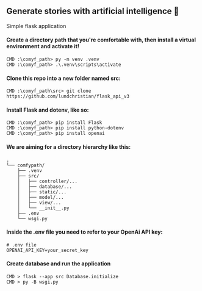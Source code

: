 ## Generate stories with artificial intelligence :space_invader:
Simple flask application

#### Create a directory path that you're comfortable with, then install a virtual environment and activate it!
    CMD :\comyf_path> py -m venv .venv
    CMD :\comyf_path> .\.venv\scripts\activate

#### Clone this repo into a new folder named src:
    CMD :\comyf_path\src> git clone https://github.com/lundchristian/flask_api_v3

#### Install Flask and dotenv, like so:
    CMD :\comyf_path> pip install Flask
    CMD :\comyf_path> pip install python-dotenv
    CMD :\comyf_path> pip install openai

#### We are aiming for a directory hierarchy like this:
    .
    └── comfypath/
        ├── .venv
        ├── src/
        │   ├── controller/...
        │   ├── database/...
        │   ├── static/...
        │   ├── model/...
        │   ├── view/...
        │   └── __init__.py
        ├── .env
        └── wsgi.py

#### Inside the .env file you need to refer to your OpenAi API key:
    # .env file
    OPENAI_API_KEY=your_secret_key

#### Create database and run the application
    CMD > flask --app src Database.initialize
    CMD > py -B wsgi.py
